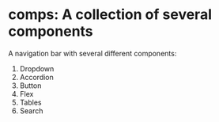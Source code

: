 # comps:  A collection of several components

A navigation bar with several different components:
1. Dropdown
2. Accordion
3. Button
4. Flex
5. Tables
6. Search


